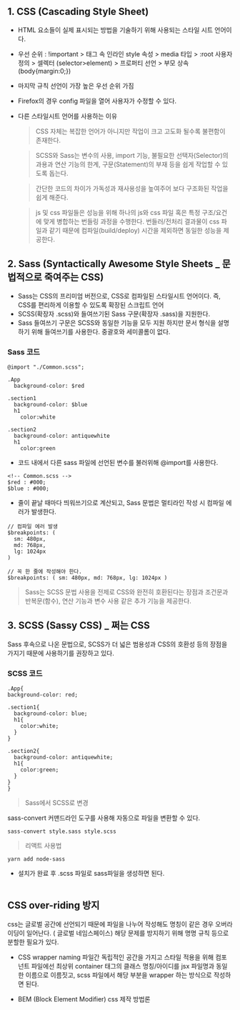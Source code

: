 ## 1. <b>CSS</b> (Cascading Style Sheet)

- HTML 요소들이 실제 표시되는 방법을 기술하기 위해 사용되는 스타일 시트 언어이다.
- 우선 순위 : !important > 태그 속 인라인 style 속성 > media 타입 > :root 사용자 정의 > 셀렉터 (selector>element) > 프로퍼티 선언 > 부모 상속 (body{margin:0;})
- 마지막 규칙 선언이 가장 높은 우선 순위 가짐
- Firefox의 경우 config 파일을 열어 사용자가 수정할 수 있다.

- 다른 스타일시트 언어를 사용하는 이유

  > CSS 자체는 복잡한 언어가 아니지만 작업이 크고 고도화 될수록 불편함이 존재한다.

  > SCSS와 Sass는 변수의 사용, import 기능, 불필요한 선택자(Selector)의 과용과 연산 기능의 한계, 구문(Statement)의 부재 등을 쉽게 작업할 수 있도록 돕는다.

  > 간단한 코드의 차이가 가독성과 재사용성을 높여주어 보다 구조화된 작업을 쉽게 해준다.

  > js 및 css 파일들은 성능을 위해 하나의 js와 css 파일 혹은 특정 구조/요건에 맞게 병합하는 번들링 과정을 수행한다. 번들러/전처리 결과물이 css 파일과 같기 때문에 컴파일(build/deploy) 시간을 제외하면 동일한 성능을 제공한다.

## 2. <b>Sass</b> (Syntactically Awesome Style Sheets \_ 문법적으로 죽여주는 CSS)

- Sass는 CSS의 프리미엄 버전으로, CSS로 컴파일된 스타일시트 언어이다. 즉, CSS를 편리하게 이용할 수 있도록 확장된 스크립트 언어
- SCSS(확장자 .scss)와 들여쓰기된 Sass 구문(확장자 .sass)을 지원한다.
- Sass 들여쓰기 구문은 SCSS와 동일한 기능을 모두 지원 하지만 문서 형식을 설명하기 위해 들여쓰기를 사용한다. 중괄호와 세미콜롬이 없다.

### Sass 코드

```
@import "./Common.scss";

.App
  background-color: $red

.section1
  background-color: $blue
  h1
    color:white

.section2
  background-color: antiquewhite
  h1
    color:green
```

- 코드 내에서 다른 sass 파일에 선언된 변수를 불러위해 @import를 사용한다.

```
<!-- Common.scss -->
$red : #000;
$blue : #000;
```

- 줄이 끝날 때마다 띄워쓰기으로 계산되고, Sass 문법은 멀티라인 작성 시 컴파일 에러가 발생한다.

```
// 컴파일 에러 발생
$breakpoints: (
  sm: 480px,
  md: 768px,
  lg: 1024px
)

// 꼭 한 줄에 작성해야 한다.
$breakpoints: ( sm: 480px, md: 768px, lg: 1024px )

```

> Sass는 SCSS 문법 사용을 전제로 CSS와 완전히 호환된다는 장점과 조건문과 반복문(함수), 연산 기능과 변수 사용 같은 추가 기능을 제공한다.

## 3. <b>SCSS</b> (Sassy CSS) \_ 쩌는 CSS

Sass 후속으로 나온 문법으로, SCSS가 더 넓은 범용성과 CSS의 호환성 등의 장점을 가지기 때문에 사용하기를 권장하고 있다.

### SCSS 코드

```
.App{
background-color: red;

.section1{
  background-color: blue;
  h1{
    color:white;
  }
}

.section2{
  background-color: antiquewhite;
  h1{
    color:green;
  }
}
}
```

> Sass에서 SCSS로 변경

sass-convert 커맨드라인 도구를 사용해 자동으로 파일을 변환할 수 있다.

```
sass-convert style.sass style.scss
```

> 리액트 사용법

```
yarn add node-sass
```

- 설치가 완료 후 .scss 파일로 sass파일을 생성하면 된다.<br/><br/>

## CSS over-riding 방지

css는 글로벌 공간에 선언되기 때문에 파일을 나누어 작성해도 명칭이 같은 경우 오버라이딩이 일어난다. ( 글로벌 네임스페이스) 해당 문제를 방지하기 위해 명명 규칙 등으로 분할한 필요가 있다.

- CSS wrapper naming
  파일간 독립적인 공간을 가지고 스타일 적용을 위해 컴포넌트 파일에선 최상위 container 태그의 클래스 명칭/아이디를 jsx 파일명과 동일한 이름으로 이름짓고, scss 파일에서 해당 부분을 wrapper 하는 방식으로 작성하면 된다.

- BEM (Block Element Modifier)
  css 제작 방법론
